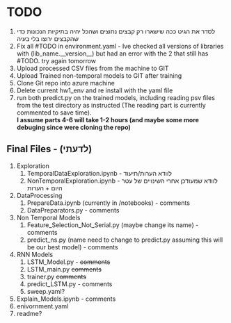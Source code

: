 <h1> TODO </h1>
<ol>
<li> לסדר את הגיט ככה שישארו רק קבצים נחוצים ושהכל יהיה בתיקיות הנכונות כדי שהקבצים ירוצו בלי בעיה
</li>
<li> Fix all #TODO in environment.yaml - Ive checked all versions of libraries with (lib_name.__version__) but had an error with the 2 that still has #TODO. try again tomorrow
</li>
<li> Upload processed CSV files from the machine to GIT </li>
<li> Upload Trained non-temporal models to GIT after training </li>
<li> Clone Git repo into azure machine </li>
<li> Delete current hw1_env and re install with the yaml file </li>
<li>  run both predict.py on the trained models, including reading psv files from the test directory as instructed
(The reading part is currently commented to save time). <br>
<b>  I assume parts 4-6 will take 1-2 hours (and maybe some more debuging since were cloning the repo)</b>
</li>
</ol>
<h2>Final Files - (לדעתי) </h2>
<ol>
<li>
Exploration
<ol> 
<li>
TemporalDataExploration.ipynb - לוודא הערות/תיעוד
</li>
<li>
NonTemporalExploration.ipynb -  לוודא שמעודכן אחרי השינויים של עטר היום + הערות
</li>
</ol>
<li>
DataProcessing
<ol>
<li>
PrepareData.ipynb (currently in /notebooks) - comments
</li>
<li>
DataPreparators.py - comments</li> 
</ol>
</li>
<li> Non Temporal Models
<ol>
<li>
Feature_Selection_Not_Serial.py (maybe change its name) - comments
</li>
<li>
predict_ns.py (name need to change to predict.py assuming this will be our best model) - comments
</li>
</ol>
</li>
<li> RNN Models
<ol>
<li> LSTM_Model.py - <s>comments </s> </li>
<li> LSTM_main.py  <s>comments </s>  </li>
<li> trainer.py  <s>comments </s> </li>
<li>predict_LSTM.py - comments</li>
<li>sweep.yaml? </li>
</ol>
</li>
<li> Explain_Models.ipynb - comments </li>
<li> enivornment.yaml </li>
<li> readme? </li>
</ol>